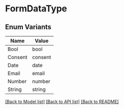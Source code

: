 # FormDataType

## Enum Variants

| Name | Value |
|---- | -----|
| Bool | bool |
| Consent | consent |
| Date | date |
| Email | email |
| Number | number |
| String | string |


[[Back to Model list]](../README.md#documentation-for-models) [[Back to API list]](../README.md#documentation-for-api-endpoints) [[Back to README]](../README.md)


